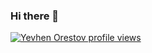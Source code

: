 ### Hi there 👋

[![Yevhen Orestov profile views](https://u8views.com/api/v1/github/profiles/64767752/views/day-week-month-total-count.svg)](https://u8views.com/github/awesome-nick)
